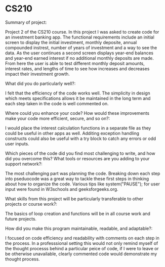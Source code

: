 # CS210

Summary of project:

Project 2 of the CS210 course. In this project I was asked to create code for an investment banking app. The functional requirements include an initial screen to display the initial investment, monthly deposite, annual compounded instrest, number of years of investment and a way to see the data. As the user continues a second screen displays year-end balances and year-end earned interest if no additional monthly deposits are made. From here the user is able to test different monthly deposit amounts, interest rates, and lengths of time to see how increases and decreases impact their investment growth.

What did you do particularly well?:

I felt that the efficiency of the code works well. The simplicity in design which meets specifications allows it be maintained in the long term and each step taken in the code is well commented on.

Where could you enhance your code? How would these improvements make your code more efficient, secure, and so on?:

I would place the interest calculation functions in a separate file as they could be useful in other apps as well. Additing exception handling constructs could also be useful with a try block to catch any errors or odd user inputs.

Which pieces of the code did you find most challenging to write, and how did you overcome this? What tools or resources are you adding to your support network?:

The most challenging part was planning the code. Breaking down each step into pseduocode was a great way to tackle these first steps in thinking about how to organize the code. Various tips like system("PAUSE"); for user input were found in W3schools and geeksforgeeks.org.

What skills from this project will be particularly transferable to other projects or course work?:

The basics of loop creation and functions will be in all course work and future projects.


How did you make this program maintainable, readable, and adaptable?:

I focused on code efficiency and readability with comments on each step in the process. In a professsional setting this would not only remind myself of the thought processs behind a particular peice of code, if I were to leave or be otherwise unavailable, clearly commented code would demonstrate my thought process.
